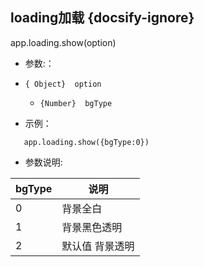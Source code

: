##  loading加载 {docsify-ignore}
 app.loading.show(option)
 * 参数:：
  * ``{ Object}  option ``
    * ``{Number}  bgType``

* 示例：

```
   app.loading.show({bgType:0})

```

* 参数说明:
  
| bgType | 说明 |
| --- | --- |
| 0 | 背景全白 |
| 1 | 背景黑色透明 |
| 2 | 默认值 背景透明 | 